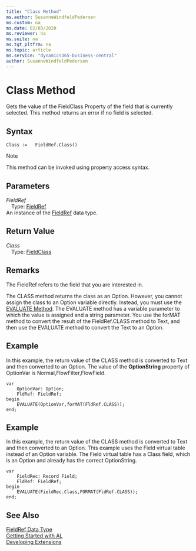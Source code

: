 ```yaml
---
title: "Class Method"
ms.author: SusanneWindfeldPedersen
ms.custom: na
ms.date: 02/03/2020
ms.reviewer: na
ms.suite: na
ms.tgt_pltfrm: na
ms.topic: article
ms.service: "dynamics365-business-central"
author: SusanneWindfeldPedersen
---
```

[//]: # (START>DO_NOT_EDIT)
[//]: # (IMPORTANT:Do not edit any of the content between here and the END>DO_NOT_EDIT.)
[//]: # (Any modifications should be made in the .xml files in the ModernDev repo.)
# Class Method
Gets the value of the FieldClass Property of the field that is currently selected. This method returns an error if no field is selected.


## Syntax
```
Class :=   FieldRef.Class()
```
> [!NOTE]  
> This method can be invoked using property access syntax.  

## Parameters
*FieldRef*  
&emsp;Type: [FieldRef](fieldref-data-type.md)  
An instance of the [FieldRef](fieldref-data-type.md) data type.  

## Return Value
*Class*  
&emsp;Type: [FieldClass](../fieldclass/fieldclass-option.md)  
  


[//]: # (IMPORTANT: END>DO_NOT_EDIT)

## Remarks  
 The FieldRef refers to the field that you are interested in.  
  
 The CLASS method returns the class as an Option. However, you cannot assign the class to an Option variable directly. Instead, you must use the [EVALUATE Method](../../methods/devenv-evaluate-method.md). The EVALUATE method has a variable parameter to which the value is assigned and a string parameter. You use the forMAT method to convert the result of the FieldRef.CLASS method to Text, and then use the EVALUATE method to convert the Text to an Option.  
  
## Example  
 In this example, the return value of the CLASS method is converted to Text and then converted to an Option. The value of the **OptionString** property of OptionVar is Normal,FlowFilter,FlowField.  
  
```  
var
    OptionVar: Option;
    FldRef: FieldRef;
begin
    EVALUATE(OptionVar,forMAT(FldRef.CLASS));  
end;
```  
  
## Example  
 In this example, the return value of the CLASS method is converted to Text and then converted to an Option. This example uses the Field virtual table instead of an Option variable. The Field virtual table has a Class field, which is an Option and already has the correct OptionString.  

```
var
    FieldRec: Record Field;
    FldRef: FieldRef;
begin
    EVALUATE(FieldRec.Class,FORMAT(FldRef.CLASS));  
end;
```  
  

## See Also
[FieldRef Data Type](fieldref-data-type.md)  
[Getting Started with AL](../../devenv-get-started.md)  
[Developing Extensions](../../devenv-dev-overview.md)